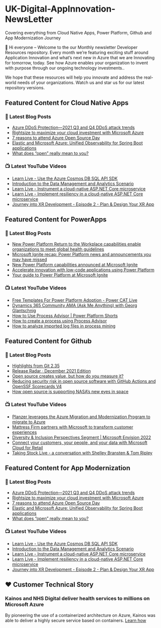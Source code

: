 # UK-Digital-AppInnovation-NewsLetter

Covering everything from Cloud Native Apps, Power Platform, Github and App Modernization Journey

👋 Hi everyone – Welcome to the our Monthly newsletter Developer Resources repository. Every month we’re featuring exciting stuff around Application Innovation and what’s next new in Azure that we are Innovating for tomorrow, today. See how Azure enables your organization to invent with purpose through our ongoing technology investments..


We hope that these resources will help you innovate and address the real-world needs of your organizations. Watch us and star us for our latest repository versions.

## Featured Content for Cloud Native Apps


### 📝 Latest Blog Posts

    
<!-- BLOGCNA:START -->
- [Azure DDoS Protection—2021 Q3 and Q4 DDoS attack trends](https://azure.microsoft.com/blog/azure-ddos-protection-2021-q3-and-q4-ddos-attack-trends/)
- [Rightsize to maximize your cloud investment with Microsoft Azure](https://azure.microsoft.com/blog/rightsize-to-maximize-your-cloud-investment-with-microsoft-azure/)
- [7 reasons to attend Azure Open Source Day](https://azure.microsoft.com/blog/7-reasons-to-attend-azure-open-source-day/)
- [Elastic and Microsoft Azure: Unified Observability for Spring Boot applications](https://azure.microsoft.com/blog/elastic-and-microsoft-azure-unified-observability-for-spring-boot-applications/)
- [What does “open” really mean to you?](https://azure.microsoft.com/blog/what-does-open-really-mean-to-you/)
<!-- BLOGCNA:END -->

### 📺 Latest YouTube Videos

 
<!-- YOUTUBECNA:START -->
- [Learn Live - Use the Azure Cosmos DB SQL API SDK](https://www.youtube.com/watch?v=jIWwW5sDu_w)
- [Introduction to the Data Management and Analytics Scenario](https://www.youtube.com/watch?v=x84RlRvfx8E)
- [Learn Live - Instrument a cloud-native ASP.NET Core microservice](https://www.youtube.com/watch?v=hAeup0sKctM)
- [Learn Live - Implement resiliency in a cloud-native ASP.NET Core microservice](https://www.youtube.com/watch?v=MmL2WfwJb8Q)
- [Journey into XR Development - Episode 2 - Plan &amp; Design Your XR App](https://www.youtube.com/watch?v=67NXMD7tf8s)
<!-- YOUTUBECNA:END -->

##  Featured Content for PowerApps
### 📝 Latest Blog Posts
<!-- BLOGPOWER:START -->
- [New Power Platform Return to the Workplace capabilities enable organizations to meet global health guidelines](https://cloudblogs.microsoft.com/powerplatform/2021/11/30/new-power-platform-return-to-the-workplace-capabilities-enable-organizations-to-meet-global-health-guidelines/)
- [Microsoft Ignite recap: Power Platform news and announcements you may have missed](https://cloudblogs.microsoft.com/powerplatform/2021/11/18/microsoft-ignite-recap-power-platform-news-and-announcements-you-may-have-missed/)
- [New Power Platform capabilities announced at Microsoft Ignite](https://cloudblogs.microsoft.com/powerplatform/2021/11/02/new-power-platform-capabilities-announced-at-microsoft-ignite/)
- [Accelerate innovation with low-code applications using Power Platform](https://cloudblogs.microsoft.com/powerplatform/2021/11/02/accelerate-innovation-with-low-code-applications-using-power-platform/)
- [Your guide to Power Platform at Microsoft Ignite](https://cloudblogs.microsoft.com/powerplatform/2021/10/26/your-guide-to-power-platform-at-microsoft-ignite/)
<!-- BLOGPOWER:END -->
 ### 📺 Latest YouTube Videos
    
<!-- YOUTUBEPOWER:START -->
- [Free Templates For Power Platform Adoption - Power CAT Live](https://www.youtube.com/watch?v=gRZxDie9eKg)
- [Dynamics 365 Community AMA &lpar;Ask Me Anything&rpar; with Georg Glantschnig](https://www.youtube.com/watch?v=vEkaMXpic3k)
- [How to Use Process Advisor | Power Platform Shorts](https://www.youtube.com/watch?v=TiScmaR8OE0)
- [How to create a process using Process Advisor](https://www.youtube.com/watch?v=cvnFtZ0zhas)
- [How to analyze imported log files in process mining](https://www.youtube.com/watch?v=u5f5Yv4HdHk)
<!-- YOUTUBEPOWER:END -->

##  Featured Content for Github
### 📝 Latest Blog Posts
<!-- BLOGGITHUB:START -->
- [Highlights from Git 2.35](https://github.blog/2022-01-24-highlights-from-git-2-35/)
- [Release Radar · December 2021 Edition](https://github.blog/2022-01-21-release-radar-dec-2021/)
- [Open source creates value, but how do you measure it?](https://github.blog/2022-01-20-open-source-creates-value-but-how-do-you-measure-it/)
- [Reducing security risk in open source software with GitHub Actions and OpenSSF Scorecards V4](https://github.blog/2022-01-19-reducing-security-risk-oss-actions-opensff-scorecards-v4/)
- [How open source is supporting NASA’s new eyes in space](https://github.blog/2022-01-18-how-open-source-is-supporting-nasas-new-eyes-in-space/)
<!-- BLOGGITHUB:END -->
### 📺 Latest YouTube Videos
<!-- YOUTUBEGITHUB:START -->
- [Planzer leverages the Azure Migration and Modernization Program to migrate to Azure](https://www.youtube.com/watch?v=qMEhH2cgeZ4)
- [Mattress Firm partners with Microsoft to transform customer experiences](https://www.youtube.com/watch?v=H6yaQNZcUsA)
- [Diversity &amp; Inclusion Perspectives Segment | Microsoft Envision 2022](https://www.youtube.com/watch?v=w7TU__xPr2c)
- [Connect your customers, your people, and your data with Microsoft Cloud for Retail](https://www.youtube.com/watch?v=ew_gMs3Mtps)
- [Taking Stock Live - a conversation with Shelley Bransten &amp; Tom Ripley](https://www.youtube.com/watch?v=QzAI5yFUexs)
<!-- YOUTUBEGITHUB:END -->
##  Featured Content for App Modernization
### 📝 Latest Blog Posts
<!-- BLOGAPPMOD:START -->
- [Azure DDoS Protection—2021 Q3 and Q4 DDoS attack trends](https://azure.microsoft.com/blog/azure-ddos-protection-2021-q3-and-q4-ddos-attack-trends/)
- [Rightsize to maximize your cloud investment with Microsoft Azure](https://azure.microsoft.com/blog/rightsize-to-maximize-your-cloud-investment-with-microsoft-azure/)
- [7 reasons to attend Azure Open Source Day](https://azure.microsoft.com/blog/7-reasons-to-attend-azure-open-source-day/)
- [Elastic and Microsoft Azure: Unified Observability for Spring Boot applications](https://azure.microsoft.com/blog/elastic-and-microsoft-azure-unified-observability-for-spring-boot-applications/)
- [What does “open” really mean to you?](https://azure.microsoft.com/blog/what-does-open-really-mean-to-you/)
<!-- BLOGAPPMOD:END -->
### 📺 Latest YouTube Videos
<!-- YOUTUBEAPPMOD:START -->
- [Learn Live - Use the Azure Cosmos DB SQL API SDK](https://www.youtube.com/watch?v=jIWwW5sDu_w)
- [Introduction to the Data Management and Analytics Scenario](https://www.youtube.com/watch?v=x84RlRvfx8E)
- [Learn Live - Instrument a cloud-native ASP.NET Core microservice](https://www.youtube.com/watch?v=hAeup0sKctM)
- [Learn Live - Implement resiliency in a cloud-native ASP.NET Core microservice](https://www.youtube.com/watch?v=MmL2WfwJb8Q)
- [Journey into XR Development - Episode 2 - Plan &amp; Design Your XR App](https://www.youtube.com/watch?v=67NXMD7tf8s)
<!-- YOUTUBEAPPMOD:END -->


## ♥️ Customer Technical Story 

### Kainos and NHS Digital deliver health services to millions on Microsoft Azure

By pioneering the use of a containerized architecture on Azure, Kainos was able to deliver a highly secure service based on containers. [Learn how](https://customers.microsoft.com/en-us/story/1368348549535774520-kainos-and-nhs-digital-deliver-health-services-to-millions-on-microsoft-azure)

